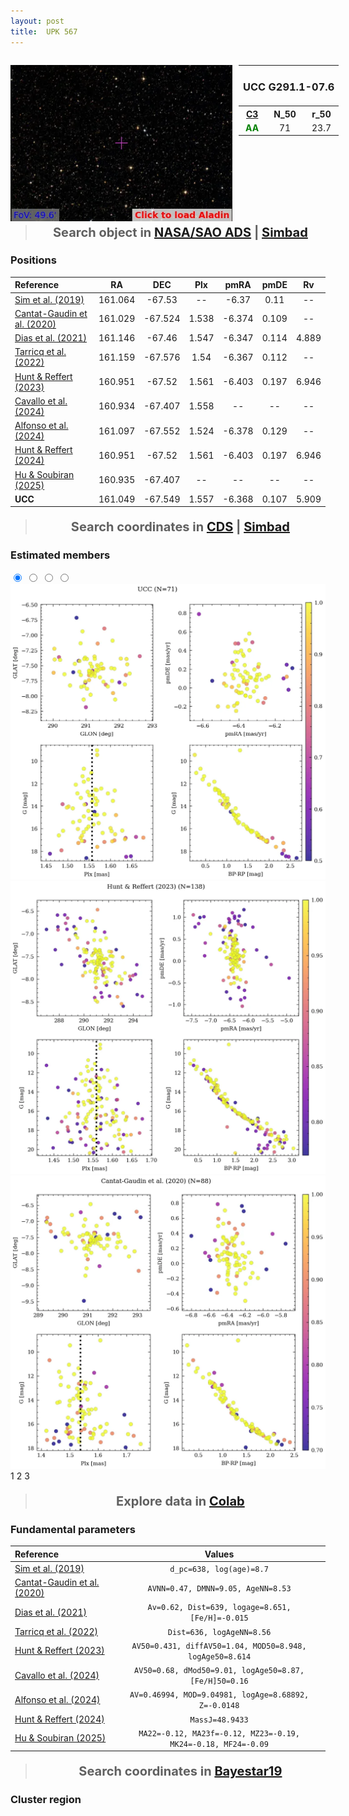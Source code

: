 ```yaml
---
layout: post
title:  UPK 567
---
```

<div style="display: flex; justify-content: space-between; width:720px;height:250px">
<div style="text-align: center;">

<!-- Static image + data attributes for FOV and target -->
<img id="aladin_img"
     data-umami-event="aladin_load"
     src="https://raw.githubusercontent.com/ucc23/Q4N/main/plots/aladin/upk567.webp"
     alt="Click to load Aladin Lite" 
     style="width:355px;height:250px; cursor: pointer;"
     data-fov="0.79" 
     data-target="161.049 -67.549"/>
<!-- Div to contain Aladin Lite viewer -->
<div id="aladin-lite-div" style="width:355px;height:250px;display:none;"></div>
<!-- Aladin Lite script (will be loaded after the image is clicked) -->
<script src="{{ site.baseurl }}/scripts/aladin_load.js"></script>

</div>
<!-- Left block -->

<table style="width:355px;height:250px;">
  <!-- Row 1 (title) -->
  <tr>
    <td colspan="5"><h3>UCC G291.1-07.6</h3></td>
  </tr>
  <!-- Row 2 -->
  <tr>
    <th style="text-align: center;"><a href="https://ucc.ar/faq#what-is-the-c3-parameter" title="Combined class">C3</a></th>
    <th style="text-align: center;"><div title="Stars with membership probability >50%">N_50</div></th>
    <th style="text-align: center;"><div title="Radius that contains half the members [arcmin]">r_50</div></th>
  </tr>
  <!-- Row 3 -->
  <tr>
    <td style="text-align: center;"><span style="color: green; font-weight: bold;">A</span><span style="color: green; font-weight: bold;">A</span></td>
    <td style="text-align: center;">71</td>
    <td style="text-align: center;">23.7</td>
  </tr>
</table>
</div>

> <p style="text-align:center; font-weight: bold; font-size:20px">Search object in <a data-umami-event="nasa_search" href="https://ui.adsabs.harvard.edu/search/q=%20collection%3Aastronomy%20body%3A%22UPK%20567%22&sort=date%20desc%2C%20bibcode%20desc&p_=0" target="_blank">NASA/SAO ADS</a> | <a data-umami-event="simbad_search" href="https://simbad.cds.unistra.fr/simbad/sim-id-refs?Ident=upk567" target="_blank">Simbad</a></p>


### Positions

| Reference    | RA    | DEC   | Plx  | pmRA  | pmDE   |  Rv  |
| :---         | :---: | :---: | :---: | :---: | :---: | :---: |
|[Sim et al. (2019)](https://ui.adsabs.harvard.edu/abs/2019JKAS...52..145S) | 161.064 | -67.53 | -- | -6.37 | 0.11 | -- |
|[Cantat-Gaudin et al. (2020)](https://ui.adsabs.harvard.edu/abs/2020A%26A...640A...1C) | 161.029 | -67.524 | 1.538 | -6.374 | 0.109 | -- |
|[Dias et al. (2021)](https://ui.adsabs.harvard.edu/abs/2021MNRAS.504..356D) | 161.146 | -67.46 | 1.547 | -6.347 | 0.114 | 4.889 |
|[Tarricq et al. (2022)](https://ui.adsabs.harvard.edu/abs/2022A%26A...659A..59T) | 161.159 | -67.576 | 1.54 | -6.367 | 0.112 | -- |
|[Hunt & Reffert (2023)](https://ui.adsabs.harvard.edu/abs/2023A%26A...673A.114H) | 160.951 | -67.52 | 1.561 | -6.403 | 0.197 | 6.946 |
|[Cavallo et al. (2024)](https://ui.adsabs.harvard.edu/abs/2024AJ....167...12C) | 160.934 | -67.407 | 1.558 | -- | -- | -- |
|[Alfonso et al. (2024)](https://ui.adsabs.harvard.edu/abs/2024A%26A...689A..18A) | 161.097 | -67.552 | 1.524 | -6.378 | 0.129 | -- |
|[Hunt & Reffert (2024)](https://ui.adsabs.harvard.edu/abs/2024A%26A...686A..42H) | 160.951 | -67.52 | 1.561 | -6.403 | 0.197 | 6.946 |
|[Hu & Soubiran (2025)](https://ui.adsabs.harvard.edu/abs/2025A%26A...699A.246H) | 160.935 | -67.407 | -- | -- | -- | -- |
| **UCC** |161.049 | -67.549 | 1.557 | -6.368 | 0.107 | 5.909 |

> <p style="text-align:center; font-weight: bold; font-size:20px">Search coordinates in <a data-umami-event="cds_coord_search" href="https://cdsportal.u-strasbg.fr/?target=161.049,-67.549" target="_blank">CDS</a> | <a data-umami-event="simbad_coord_search" href="https://simbad.cds.unistra.fr/mobile/object_list.html?coord=161.049%20-67.549&output=json&radius=5&userEntry=upk567" target="_blank">Simbad</a></p>

### Estimated members

<div class="carousel">
<input type="radio" name="radio-btn" id="slide1" checked>
<input type="radio" name="radio-btn" id="slide1">
<input type="radio" name="radio-btn" id="slide2">
<input type="radio" name="radio-btn" id="slide3">
<div class="slides">
<div class="slide">
<a href="https://raw.githubusercontent.com/ucc23/Q4N/main/plots/UCC/upk567.webp" target="_blank">
<img src="https://raw.githubusercontent.com/ucc23/Q4N/main/plots/UCC/upk567.webp" alt="UPK 567 UCC">
</a>
</div>
<div class="slide">
<a href="https://raw.githubusercontent.com/ucc23/Q4N/main/plots/HUNT23/upk567.webp" target="_blank">
<img src="https://raw.githubusercontent.com/ucc23/Q4N/main/plots/HUNT23/upk567.webp" alt="UPK 567 HUNT23">
</a>
</div>
<div class="slide">
<a href="https://raw.githubusercontent.com/ucc23/Q4N/main/plots/CANTAT20/upk567.webp" target="_blank">
<img src="https://raw.githubusercontent.com/ucc23/Q4N/main/plots/CANTAT20/upk567.webp" alt="UPK 567 CANTAT20">
</a>
</div>
</div>
<div class="indicators">
<label for="slide1">1</label>
<label for="slide2">2</label>
<label for="slide3">3</label>
</div>
</div>


> <p style="text-align:center; font-weight: bold; font-size:20px">Explore data in <a data-umami-event="colab" href="https://colab.research.google.com/github/ucc23/ucc/blob/main/assets/notebook.ipynb" target="_blank">Colab</a></p>


### Fundamental parameters

| Reference |  Values |
| :---      |  :---:  |
| [Sim et al. (2019)](https://ui.adsabs.harvard.edu/abs/2019JKAS...52..145S) | `d_pc=638, log(age)=8.7` |
| [Cantat-Gaudin et al. (2020)](https://ui.adsabs.harvard.edu/abs/2020A%26A...640A...1C) | `AVNN=0.47, DMNN=9.05, AgeNN=8.53` |
| [Dias et al. (2021)](https://ui.adsabs.harvard.edu/abs/2021MNRAS.504..356D) | `Av=0.62, Dist=639, logage=8.651, [Fe/H]=-0.015` |
| [Tarricq et al. (2022)](https://ui.adsabs.harvard.edu/abs/2022A%26A...659A..59T) | `Dist=636, logAgeNN=8.56` |
| [Hunt & Reffert (2023)](https://ui.adsabs.harvard.edu/abs/2023A%26A...673A.114H) | `AV50=0.431, diffAV50=1.04, MOD50=8.948, logAge50=8.614` |
| [Cavallo et al. (2024)](https://ui.adsabs.harvard.edu/abs/2024AJ....167...12C) | `AV50=0.68, dMod50=9.01, logAge50=8.87, [Fe/H]50=0.16` |
| [Alfonso et al. (2024)](https://ui.adsabs.harvard.edu/abs/2024A%26A...689A..18A) | `AV=0.46994, MOD=9.04981, logAge=8.68892, Z=-0.0148` |
| [Hunt & Reffert (2024)](https://ui.adsabs.harvard.edu/abs/2024A%26A...686A..42H) | `MassJ=48.9433` |
| [Hu & Soubiran (2025)](https://ui.adsabs.harvard.edu/abs/2025A%26A...699A.246H) | `MA22=-0.12, MA23f=-0.12, MZ23=-0.19, MK24=-0.18, MF24=-0.09` |

> <p style="text-align:center; font-weight: bold; font-size:20px">Search coordinates in <a data-umami-event="bayestar" href="http://argonaut.skymaps.info/query?lon=291.179%20&lat=-7.589&coordsys=gal&mapname=bayestar2019" target="_blank">Bayestar19</a></p>


### Cluster region

<html lang="en">
  <body>
    <center>
    <div id="plot-params"
         data-oc-name="upk567"
         data-ra-center="161.03"
         data-dec-center="-67.52"
         data-rad-deg="23.7"
         data-plx="1.557">
    </div>
    <div id="plot-container">
        <div id="plot"></div>
    </div>
    <script defer type="module" src="{{ site.baseurl }}/scripts/radec_scatter.js"></script>
    </center>
  </body>
</html>
<br>
